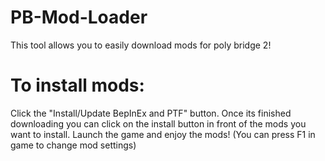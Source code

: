# PB-Mod-Loader
This tool allows you to easily download mods for poly bridge 2!

# To install mods:
Click the "Install/Update BepInEx and PTF" button.
Once its finished downloading you can click on the install button in front of the mods you want to install.
Launch the game and enjoy the mods! (You can press F1 in game to change mod settings)
